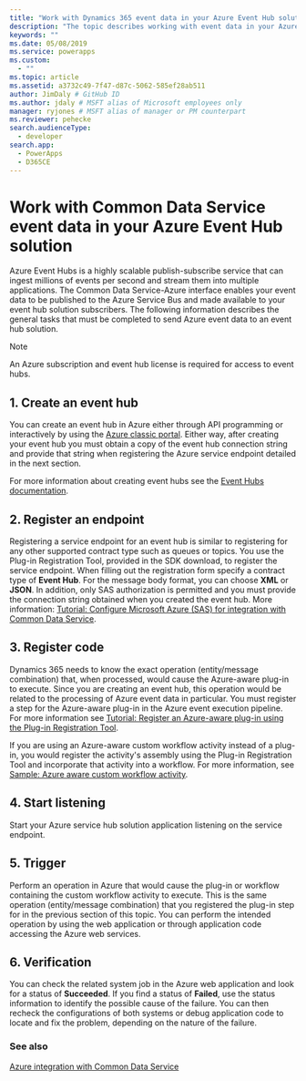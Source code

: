 ```yaml
---
title: "Work with Dynamics 365 event data in your Azure Event Hub solution (Common Data Service) | Microsoft Docs"
description: "The topic describes working with event data in your Azure Event Hub solution."
keywords: ""
ms.date: 05/08/2019
ms.service: powerapps
ms.custom:
  - ""
ms.topic: article
ms.assetid: a3732c49-7f47-d87c-5062-585ef28ab511
author: JimDaly # GitHub ID
ms.author: jdaly # MSFT alias of Microsoft employees only
manager: ryjones # MSFT alias of manager or PM counterpart
ms.reviewer: pehecke
search.audienceType: 
  - developer
search.app: 
  - PowerApps
  - D365CE
---
```


# Work with Common Data Service event data in your Azure Event Hub solution

Azure Event Hubs is a highly scalable publish-subscribe service that can ingest millions of events per second and stream them into multiple applications. The Common Data Service-Azure interface enables your event data to be published to the Azure Service Bus and made available to your event hub solution subscribers. The following information describes the general  tasks that must be completed to send Azure event data to an event hub solution.  
  
> [!NOTE]
> An Azure subscription and event hub license is required for access to event hubs.
  
## 1. Create an event hub  
 You can create an event hub in Azure either through API programming  or interactively by using the [Azure classic portal](https://manage.windowsazure.com). Either way, after creating your event hub you must obtain a copy of the event hub connection string and provide that string when registering the Azure service endpoint detailed in the next section.  
  
 For more information about creating event hubs see the [Event Hubs documentation](https://azure.microsoft.com/documentation/services/event-hubs/).  
  
## 2. Register an endpoint  
 Registering a service endpoint for an event hub is similar to registering for any other supported contract type such as queues or topics. You use the Plug-in Registration Tool, provided in the SDK download, to register the service endpoint.  When filling out the registration form specify a contract type of **Event Hub**. For the message body format, you can choose **XML** or **JSON**. In addition, only SAS authorization is permitted and you must provide the connection string obtained when you created the event hub. More information: [Tutorial: Configure Microsoft Azure (SAS) for integration with Common Data Service](walkthrough-configure-azure-sas-integration.md).  
  
## 3. Register code  
 Dynamics 365 needs to know the exact operation (entity/message combination) that, when processed, would cause the Azure-aware plug-in to execute. Since you are creating an event hub, this operation would be related to the processing of Azure event data in particular. You must register a step for the Azure-aware plug-in in the Azure event execution pipeline.  For more information see  [Tutorial: Register an Azure-aware plug-in using the Plug-in Registration Tool](walkthrough-register-azure-aware-plug-in-using-plug-in-registration-tool.md).  
  
 If you are using an Azure-aware custom workflow activity instead of a plug-in, you would register the activity's assembly using the Plug-in Registration Tool and incorporate that activity into a workflow. For more information, see [Sample: Azure aware custom workflow activity](/dynamics365/customer-engagement/developer/sample-azure-aware-custom-workflow-activity).
  
## 4. Start listening  
 Start your Azure service hub solution application listening on the service endpoint.  
  
## 5. Trigger  
 Perform an operation in Azure that would cause the plug-in or workflow containing the custom workflow activity to execute. This is the same operation (entity/message combination) that you registered the plug-in step for in the previous section of this topic. You can perform the intended operation by using the web application or through application code accessing the Azure web services.  
  
## 6. Verification  
 You can check the related system job in the Azure web application and look for a status of **Succeeded**. If you find a status of **Failed**, use the status information to identify the possible cause of the failure. You can then recheck the configurations of both systems or debug application code to locate and fix the problem, depending on the nature of the failure.  
  
### See also  
 [Azure integration with Common Data Service](azure-integration.md)
